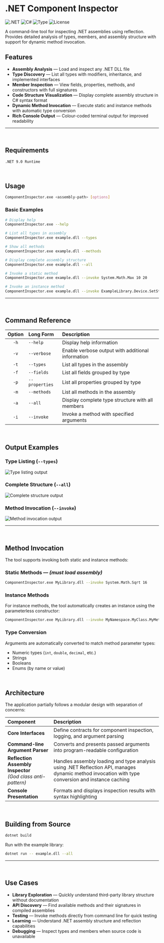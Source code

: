 # .NET Component Inspector
![.NET](https://img.shields.io/badge/.NET-9.0-512BD4)
![C#](https://img.shields.io/badge/C%23-239120?logo=c-sharp&logoColor=white)
![Type](https://img.shields.io/badge/type-CLI%20Tool-orange)
![License](https://img.shields.io/badge/license-Proprietary-red)

A command-line tool for inspecting .NET assemblies using reflection. Provides detailed analysis of
types, members, and assembly structure with support for dynamic method invocation.

## Features
- **Assembly Analysis** — Load and inspect any .NET DLL file
- **Type Discovery** — List all types with modifiers, inheritance, and implemented interfaces
- **Member Inspection** — View fields, properties, methods, and constructors with full signatures
- **Code Structure Visualization** — Display complete assembly structure in C# syntax format
- **Dynamic Method Invocation** — Execute static and instance methods with automatic type conversion
- **Rich Console Output** — Colour-coded terminal output for improved readability
----------------------------------------------------------------------------------------------------
<br>

## Requirements
`.NET 9.0 Runtime`

<br>

## Usage

```bash
ComponentInspector.exe <assembly-path> [options]
```

### Basic Examples
```bash
# Display help
ComponentInspector.exe --help

# List all types in assembly
ComponentInspector.exe example.dll --types

# Show all methods
ComponentInspector.exe example.dll --methods

# Display complete assembly structure
ComponentInspector.exe example.dll --all

# Invoke a static method
ComponentInspector.exe example.dll --invoke System.Math.Max 10 20

# Invoke an instance method
ComponentInspector.exe example.dll --invoke ExampleLibrary.Device.SetStatus 1
```
----------------------------------------------------------------------------------------------------
<br>

## Command Reference
| Option | Long Form       | Description                                       |
|:------:|:----------------|:--------------------------------------------------|
| `-h`   | `--help`        | Display help information                          |
| `-v`   | `--verbose`     | Enable verbose output with additional information |
| `-t`   | `--types`       | List all types in the assembly                    |
| `-f`   | `--fields`      | List all fields grouped by type                   |
| `-p`   | `--properties`  | List all properties grouped by type               |
| `-m`   | `--methods`     | List all methods in the assembly                  |
| `-a`   | `--all`         | Display complete type structure with all members  |
| `-i`   | `--invoke`      | Invoke a method with specified arguments          |

<br>

## Output Examples

### Type Listing (`--types`)
![Type listing output](DemoImages/type-listing.png)

### Complete Structure (`--all`)
![Complete structure output](DemoImages/code-dump.png)

### Method Invocation (`--invoke`)
![Method invocation output](DemoImages/method-invocation.png)

----------------------------------------------------------------------------------------------------
<br>

## Method Invocation

The tool supports invoking both static and instance methods:

### Static Methods — *(must load assembly)*
```bash
ComponentInspector.exe MyLibrary.dll --invoke System.Math.Sqrt 16
```

### Instance Methods
For instance methods, the tool automatically creates an instance using the parameterless constructor:
```bash
ComponentInspector.exe MyLibrary.dll --invoke MyNamespace.MyClass.MyMethod "input string"
```

### Type Conversion
Arguments are automatically converted to match method parameter types:
- Numeric types (`int`, `double`, `decimal`, etc.)
- Strings
- Booleans
- Enums (by name or value)

<br>

## Architecture
The application partially follows a modular design with separation of concerns:

| Component                                                          | Description                                                                                                                                       |
|:-------------------------------------------------------------------|:--------------------------------------------------------------------------------------------------------------------------------------------------|
| **Core Interfaces**                                                | Define contracts for component inspection, logging, and argument parsing                                                                          |
| **Command-line Argument Parser**                                   | Converts and presents passed arguments into program-readable configuration                                                                        |
| **Reflection Assembly Inspector** <br/> *(God class anti-pattern)* | Handles assembly loading and type analysis using .NET Reflection API, manages dynamic method invocation with type conversion and instance caching |
| **Console Presentation**                                           | Formats and displays inspection results with syntax highlighting                                                                                  |

<br>

## Building from Source

```bash
dotnet build
```

Run with the example library:
```bash
dotnet run -- example.dll --all
```
----------------------------------------------------------------------------------------------------
<br>

## Use Cases
- **Library Exploration** — Quickly understand third-party library structure without documentation
- **API Discovery** — Find available methods and their signatures in compiled assemblies
- **Testing** — Invoke methods directly from command line for quick testing
- **Learning** — Understand .NET assembly structure and reflection capabilities
- **Debugging** — Inspect types and members when source code is unavailable